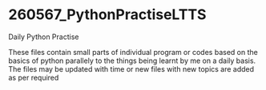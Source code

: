 # 260567_PythonPractiseLTTS
Daily Python Practise

These files contain small parts of individual program or codes based on the basics of python parallely to the things being learnt by me on a daily basis.
The files may be updated with time or new files with new topics are added as per required

